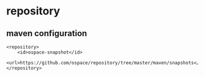 # repository

## maven configuration

```
<repository>
    <id>ospace-snapshot</id>
    <url>https://github.com/ospace/repository/tree/master/maven/snapshots</url>
</repository>
```
